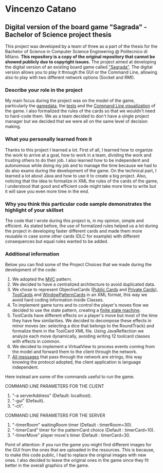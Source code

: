 # Vincenzo Catano
## Digital version of the board game "Sagrada" - Bachelor of Science project thesis
This project was developed by a team of three as a part of the thesis for the Bachelor of Science in Computer Science Engineering @ Politecnico di Milano. **This repository is a copy of the original repository that cannot be showed publicly due to copyright issues.** The project aimed at developing the digital version of an existing board game called ["Sagrada"](http://www.craniocreations.it/prodotto/sagrada/). The digital version allows you to play it through the GUI or the Command Line, allowing also to play with two different network options (Socket and RMI).

### Describe your role in the project
My main focus during the project was on the model of the game, particularly the [gamedata](https://github.com/vincatano/boardgame-bachelor-project/tree/main/src/main/java/it/polimi/ingsw/model/gamedata), the [tests](https://github.com/vincatano/boardgame-bachelor-project/tree/main/src/test/java/it/polimi/ingsw) and the [Command Line visualization](https://github.com/vincatano/boardgame-bachelor-project/tree/main/src/main/java/it/polimi/ingsw/view/cli) of the game. I also formalized the rules of the cards so that we wouldn't need to hard-code them. We as a team decided to don't have a single project manager but we decided that we were all on the same level of decision making.

### What you personally learned from it
Thanks to this project I learned a lot. First of all, I learned how to organize the work to arrive at a goal, how to work in a team, dividing the work and trusting others to do their job. I also learned how to be independent and autonomous while doing my job and to manage the time because we had to do also exams during the development of the game. On the technical part, I learned a lot about Java and how to use it to create a big project. Also, noticing that the idea to formalize in XML the rules of the cards of the game, I understood that good and efficient code might take more time to write but it will save you even more time in the end.

### Why you think this particular code sample demonstrates the highlight of your skillset
The code that I wrote during this project is, in my opinion, simple and efficient. As stated before, the use of formalized rules helped us a lot during the project in developing faster different cards and made them more reusable in case some other cards (DLC for example) with different consequences but equal rules wanted to be added. 

### Additional information
Below you can find some of the Project Choices that we made during the development of the code:

1) We adopted the [MVC](https://en.wikipedia.org/wiki/Model%E2%80%93view%E2%80%93controller) pattern.
2) We decided to have a centralized architecture to avoid duplicated data.
3) We chose to represent ObjectiveCards ([Public Cards](https://github.com/vincatano/boardgame-bachelor-project/blob/main/src/main/resources/public_cards_formalization.xml) and [Private Cards](https://github.com/vincatano/boardgame-bachelor-project/blob/main/src/main/resources/private_cards_formalization.xml)), [ToolCards](https://github.com/vincatano/boardgame-bachelor-project/blob/main/src/main/resources/tool_cards_formalization.xml) and [WindowPatternCards](https://github.com/vincatano/boardgame-bachelor-project/blob/main/src/main/resources/window_pattern_cards_formalization.xml) in an XML format, this way we avoid hard coding information inside Classes.
4) To implement game turns and to control the player's moves flow we decided to use the state pattern, creating a [finite state machine](https://github.com/vincatano/boardgame-bachelor-project/blob/main/Deliverables/Documentazione%20Supplementare/FSM.pdf).
5) ToolCards have different effects on a player's move but most of the time they have few similarities. We decided to decompose these effects in minor moves (ex: selecting a dice that belongs to the RoundTrack) and formalize them in the ToolCard XML file. Using JavaReflection we analyze each move dynamically, avoiding writing 12 toolcard classes with effects in common.  
6) We decided to implement a VirtualView to process events coming from the model and forward them to the client through the network.
7) [All messages](https://github.com/vincatano/boardgame-bachelor-project/blob/main/Deliverables/Documentazione%20Supplementare/Struttura%20Messaggi%20client-server.pdf) that pass through the network are strings, this way knowing the protocol adopted, the client application is language independent.

Here instead are some of the commands useful to run the game.

COMMAND LINE PARAMETERS FOR THE CLIENT
1) "-a serverAddress" (Default: localhost).
2) "-gui" (Default).
3) "-cli".

COMMAND LINE PARAMETERS FOR THE SERVER
1) "-timerRoom" waitingRoom timer (Default : timerRoom=30).
2) "-timerCard" timer for the patternCard choice (Default : timerCard=10).
3) "-timerMove" player move's timer (Default : timerCard=30.


Point of attention: if you run the game you might find different images for the GUI from the ones that are uploaded in the resources. This is because, to make this code public, I had to replace the original images with new ones. I also decided to leave the original ones in the game since they fit better in the overall graphics of the game.
